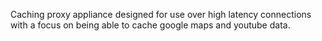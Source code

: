 Caching proxy appliance designed for use over high latency connections with a focus on being able to cache google maps and youtube data.